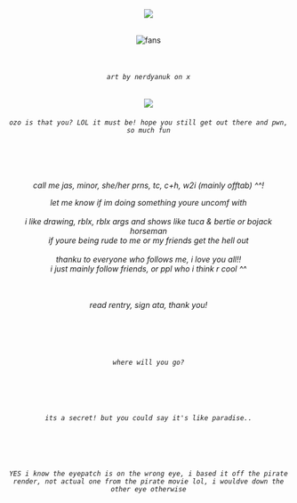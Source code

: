 <div align=center>
<img src="https://readme-typing-svg.herokuapp.com?font=Fira+Code&size=22&pause=1000&color=CACACA&center=true&vCenter=true&width=600&lines=check+my+links+bc+yes!!%3F;kay%2C+velvet+and+my+pt+moots+ily" />
</div>

<!-- ^ stays up there ^ -->
<br>

<div align=center>
  
![fans](https://komarev.com/ghpvc/?username=chanceglazer&color=F9D627&style=plastic-square)



</div>

<br>

<div align=center>
  
  <i><h6>``art by nerdyanuk on x`` </h6></i>

</div>

<div align=center>
<img src="https://files.catbox.moe/yt3tgt.png" />

  <i><h6>``ozo is that you? LOL it must be! hope you still get out there and pwn, so much fun`` </h6></i>

</div>

<br>
<br>
<br>

<div align=center>
<i> call me jas, minor, she/her prns, tc, c+h, w2i (mainly offtab) ^^!
  
let me know if im doing something youre uncomf with
<br>
<br>
i like drawing, rblx, rblx args and shows like tuca & bertie or bojack horseman
<br>
<i>if youre being rude to me or my friends get the hell out</i>
<br>
<br>
<i> thanku to everyone who follows me, i love you all!! </i>
<br>
<i> i just mainly follow friends, or ppl who i think r cool ^^ </i>
</div>
<br>
<br>
<div align=center>
<i>read rentry, sign ata, thank you!</i>

<br>
<br>
<br>
<br>
<br>

<div align=center>
  
  <i><h6>``where will you go?`` </h6></i>
  <br>
  <br>
  
<i><h6>``its a secret! but you could say it's like paradise..`` </h6></i>


</div>

<br>
<br>
<div align=center>



  <i><h6>``YES i know the eyepatch is on the wrong eye, i based it off the pirate render, not actual one from the pirate movie lol, i wouldve down the other eye otherwise`` </h6></i>

</div>

